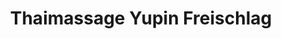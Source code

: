 ---
title: "Thaimassage Yupin Freischlag"
url: /esslingen-am-neckar/thaimassage-yupin-freischlag/
shop: Massage
---